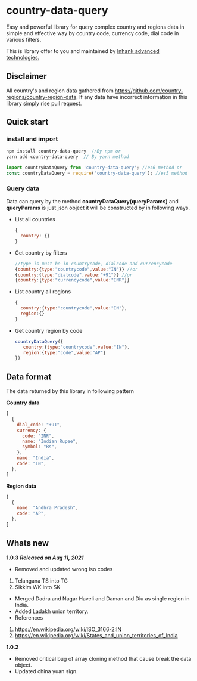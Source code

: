 # country-data-query

Easy and powerful library for query complex country and regions data in simple and effective way by country code, currency code, dial code in various filters.

This is library offer to you and maintained by [Inhank advanced technologies.](https://inhank.com)

## Disclaimer

All country's and region data gathered from https://github.com/country-regions/country-region-data. If any data have incorrect information in this library simply rise pull request.

## Quick start

### install and import

```javascript
npm install country-data-query  //By npm or
yarn add country-data-query  // By yarn method

import countryDataQuery from 'country-data-query'; //es6 method or
const countryDataQuery = require('country-data-query'); //es5 method
```

### Query data

Data can query by the method **countryDataQuery(queryParams)** and
**queryParams** is just json object it will be constructed by
in following ways.

- List all countries
  ```javascript
  {
    country: {}
  }
  ```
- Get country by filters

  ```javascript
  //type is must be in countrycode, dialcode and currencycode
  {country:{type:"countrycode",value:"IN"}} //or
  {country:{type:"dialcode",value:"+91"}} //or
  {country:{type:"currencycode",value:"INR"}}
  ```

- List country all regions

  ```javascript
  {
    country:{type:"countrycode",value:"IN"},
    region:{}
  }
  ```

- Get country region by code

  ```javascript
  countryDataQuery({
     country:{type:"countrycode",value:"IN"},
     region:{type:"code",value:"AP"}
  })
  ```

## Data format

The data returned by this library in following pattern

**Country data**

```javascript
[
  {
    dial_code: "+91",
    currency: {
      code: "INR",
      name: "Indian Rupee",
      symbol: "Rs",
    },
    name: "India",
    code: "IN",
  },
]
```

**Region data**

```javascript
[
  {
    name: "Andhra Pradesh",
    code: "AP",
  },
]
```
## Whats new

**1.0.3**
***Released on Aug 11, 2021***
* Removed and updated wrong iso codes
1. Telangana TS into TG
2. Sikkim WK into SK
* Merged Dadra and Nagar Haveli and Daman and Diu as single region in India.
* Added Ladakh union territory.
* References
1. https://en.wikipedia.org/wiki/ISO_3166-2:IN
2. https://en.wikipedia.org/wiki/States_and_union_territories_of_India


**1.0.2**

* Removed critical bug of array cloning method that cause break the data object. 
* Updated china yuan sign.